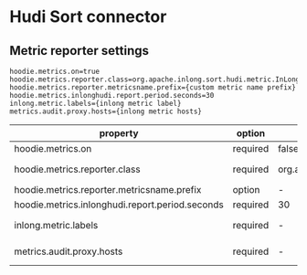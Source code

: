 # Hudi Sort connector

## Metric reporter settings

```property
hoodie.metrics.on=true
hoodie.metrics.reporter.class=org.apache.inlong.sort.hudi.metric.InLongHudiAuditReporter
hoodie.metrics.reporter.metricsname.prefix={custom metric name prefix}
hoodie.metrics.inlonghudi.report.period.seconds=30
inlong.metric.labels={inlong metric label}
metrics.audit.proxy.hosts={inlong metric hosts}
```

| property                                        | option   | default value                                         | docs                                                                                                        |
|-------------------------------------------------|----------|-------------------------------------------------------|-------------------------------------------------------------------------------------------------------------|
| hoodie.metrics.on                               | required | false                                                 | must be 'true'                                                                                              |
| hoodie.metrics.reporter.class                   | required | org.apache.inlong.sort.hudi.metric.InLongHudiAuditReporter | must be 'org.apache.inlong.sort.hudi.metric.InLongHudiAuditReporter'                                             |
| hoodie.metrics.reporter.metricsname.prefix      | option   | -                                                     | The prefix given to the metrics names.                                                                      |
| hoodie.metrics.inlonghudi.report.period.seconds | required | 30                                                    | InLongHudi reporting period in seconds. Default to 30.                                                      |
| inlong.metric.labels                            | required | -                                                     | INLONG metric labels, format is 'key1=value1&key2=value2', default is 'groupId=xxx&streamId=xxx&nodeId=xxx' |
| metrics.audit.proxy.hosts                       | required | -                                                     | Audit proxy host address for reporting audit metrics. e.g. 127.0.0.1:10081,0.0.0.1:10081                    | 

